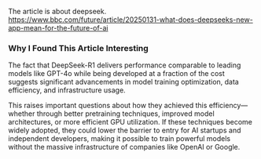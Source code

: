 
The article is about deepseek. https://www.bbc.com/future/article/20250131-what-does-deepseeks-new-app-mean-for-the-future-of-ai

### Why I Found This Article Interesting
The fact that DeepSeek-R1 delivers performance comparable to leading models like GPT-4o while being developed at a fraction of the cost suggests significant advancements in model training optimization, data efficiency, and infrastructure usage. 

This raises important questions about how they achieved this efficiency—whether through better pretraining techniques, improved model architectures, or more efficient GPU utilization. If these techniques become widely adopted, they could lower the barrier to entry for AI startups and independent developers, making it possible to train powerful models without the massive infrastructure of companies like OpenAI or Google.
